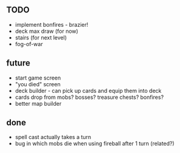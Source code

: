 TODO
----

- implement bonfires - brazier!
- deck max draw (for now)
- stairs (for next level)
- fog-of-war

future
------

- start game screen
- "you died" screen
- deck builder - can pick up cards and equip them into deck
- cards drop from mobs? bosses? treasure chests? bonfires?
- better map builder

done
----

- spell cast actually takes a turn
- bug in which mobs die when using fireball after 1 turn (related?)
